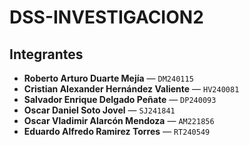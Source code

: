 # DSS-INVESTIGACION2

## Integrantes

- **Roberto Arturo Duarte Mejía** — `DM240115`
- **Cristian Alexander Hernández Valiente** — `HV240081`
- **Salvador Enrique Delgado Peñate** — `DP240093`
- **Oscar Daniel Soto Jovel** — `SJ241841`
- **Oscar Vladimir Alarcón Mendoza** — `AM221856`
- **Eduardo Alfredo Ramirez Torres** — `RT240549`




    
